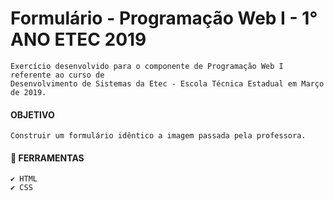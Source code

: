 
# Formulário - Programação Web I -  1° ANO ETEC 2019
    Exercício desenvolvido para o componente de Programação Web I referente ao curso de 
    Desenvolvimento de Sistemas da Etec - Escola Técnica Estadual em Março de 2019.

#### OBJETIVO
    Construir um formulário idêntico a imagem passada pela professora.
    
#### 📌 FERRAMENTAS
    ✔️ HTML
    ✔️ CSS

